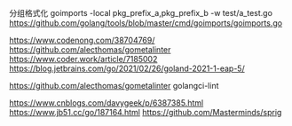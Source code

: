 分组格式化
goimports -local pkg_prefix_a,pkg_prefix_b -w test/a_test.go
https://github.com/golang/tools/blob/master/cmd/goimports/goimports.go

https://www.codenong.com/38704769/
https://github.com/alecthomas/gometalinter
https://www.coder.work/article/7185002
https://blog.jetbrains.com/go/2021/02/26/goland-2021-1-eap-5/

https://github.com/alecthomas/gometalinter golangci-lint


https://www.cnblogs.com/davygeek/p/6387385.html
https://www.jb51.cc/go/187164.html
https://github.com/Masterminds/sprig
